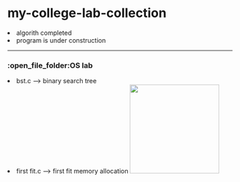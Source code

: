 # my-college-lab-collection

<li> algorith completed <br>
<li>program is under construction
<hr>
<h3>:open_file_folder:OS lab </h3>
  <li> bst.c --> binary search tree
  <li> first fit.c --> first fit memory allocation


<img src="https://github.com/Binil-V-B/my-college-lab-collection/blob/main/logo.png" width="200" height="200">
